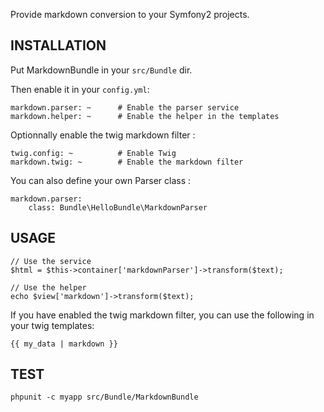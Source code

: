 Provide markdown conversion to your Symfony2 projects.

## INSTALLATION

Put MarkdownBundle in your `src/Bundle` dir.

Then enable it in your `config.yml`:

    markdown.parser: ~      # Enable the parser service
    markdown.helper: ~      # Enable the helper in the templates

Optionnally enable the twig markdown filter :

    twig.config: ~          # Enable Twig
    markdown.twig: ~        # Enable the markdown filter

You can also define your own Parser class :

    markdown.parser:
        class: Bundle\HelloBundle\MarkdownParser

## USAGE

    // Use the service
    $html = $this->container['markdownParser']->transform($text);

    // Use the helper
    echo $view['markdown']->transform($text);

If you have enabled the twig markdown filter, you can use the following in your twig templates:

    {{ my_data | markdown }}

## TEST

    phpunit -c myapp src/Bundle/MarkdownBundle
